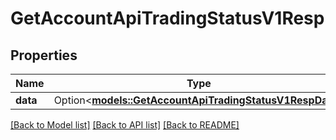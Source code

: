 # GetAccountApiTradingStatusV1Resp

## Properties

Name | Type | Description | Notes
------------ | ------------- | ------------- | -------------
**data** | Option<[**models::GetAccountApiTradingStatusV1RespData**](GetAccountApiTradingStatusV1Resp_data.md)> |  | [optional]

[[Back to Model list]](../README.md#documentation-for-models) [[Back to API list]](../README.md#documentation-for-api-endpoints) [[Back to README]](../README.md)


